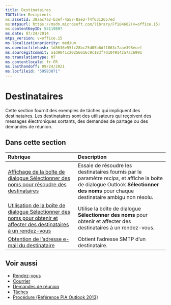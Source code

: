 ```yaml
---
title: Destinataires
TOCTitle: Recipients
ms:assetid: 38aac7a2-b3ef-4a57-8ae2-f4f6312657ed
ms:mtpsurl: https://msdn.microsoft.com/library/Ff184602(v=office.15)
ms:contentKeyID: 55119897
ms.date: 07/24/2014
mtps_version: v=office.15
ms.localizationpriority: medium
ms.openlocfilehash: 1d8636e55fc28bc25d05b6df1863c7aae398ecef
ms.sourcegitcommit: a1d9041c20256616c9c183f7d1049142a7ac6991
ms.translationtype: MT
ms.contentlocale: fr-FR
ms.lasthandoff: 09/24/2021
ms.locfileid: "59583071"
---
```

# <a name="recipients"></a>Destinataires

Cette section fournit des exemples de tâches qui impliquent des destinataires. Les destinataires sont des utilisateurs qui reçoivent des messages électroniques sortants, des demandes de partage ou des demandes de réunion.

## <a name="in-this-section"></a>Dans cette section

|Rubrique|Description|
|:----|:----------|
|[Affichage de la boîte de dialogue Sélectionner des noms pour résoudre des destinataires](how-to-display-the-select-names-dialog-box-to-resolve-recipients.md)  |Essaie de résoudre les destinataires fournis par le paramètre *recips*, et affiche la boîte de dialogue Outlook **Sélectionner des noms** pour chaque destinataire ambigu non résolu.|
|[Utilisation de la boîte de dialogue Sélectionner des noms pour obtenir et affecter des destinataires à un rendez-vous](how-to-use-the-select-names-dialog-box-to-obtain-and-assign-recipients-to-an-appointment.md)  |Utilise la boîte de dialogue **Sélectionner des noms** pour obtenir et affecter des destinataires à un rendez-vous.|
|[Obtention de l’adresse e-mail du destinataire](how-to-get-the-e-mail-address-of-a-recipient.md)  |Obtient l’adresse SMTP d’un destinataire.|

## <a name="see-also"></a>Voir aussi

- [Rendez-vous](appointments.md)
- [Courrier](mail.md)
- [Demandes de réunion](meeting-requests.md)
- [Tâches](tasks.md)
- [Procédure (Référence PIA Outlook 2013)](how-do-i-outlook-2013-pia-reference.md)

